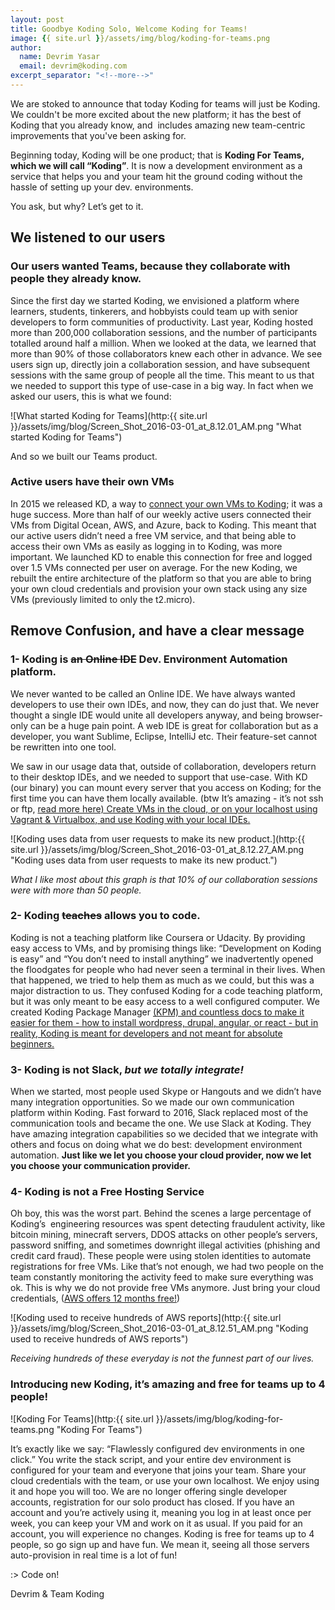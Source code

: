 ```yaml
---
layout: post
title: Goodbye Koding Solo, Welcome Koding for Teams!
image: {{ site.url }}/assets/img/blog/koding-for-teams.png
author:
  name: Devrim Yasar
  email: devrim@koding.com
excerpt_separator: "<!--more-->"
---
```


We are stoked to announce that today Koding for teams will just be Koding. We couldn't be more excited about the new platform; it has the best of Koding that you already know, and  includes amazing new team-centric improvements that you've been asking for.

<!--more-->

Beginning today, Koding will be one product; that is **Koding For Teams, which we will call “Koding”**. It is now a development environment as a service that helps you and your team hit the ground coding without the hassle of setting up your dev. environments.

You ask, but why? Let’s get to it.

## We listened to our users

### Our users wanted Teams, because they collaborate with people they already know.

Since the first day we started Koding, we envisioned a platform where learners, students, tinkerers, and hobbyists could team up with senior developers to form communities of productivity. Last year, Koding hosted more than 200,000 collaboration sessions, and the number of participants totalled around half a million. When we looked at the data, we learned that more than 90% of those collaborators knew each other in advance. We see users sign up, directly join a collaboration session, and have subsequent sessions with the same group of people all the time. This meant to us that we needed to support this type of use-case in a big way. In fact when we asked our users, this is what we found:

![What started Koding for Teams](http:{{ site.url }}/assets/img/blog/Screen_Shot_2016-03-01_at_8.12.01_AM.png "What started Koding for Teams")

And so we built our Teams product.

### Active users have their own VMs

In 2015 we released KD, a way to [connect your own VMs to Koding](http://www.koding.com/docs/connect-your-machine); it was a huge success. More than half of our weekly active users connected their VMs from Digital Ocean, AWS, and Azure, back to Koding. This meant that our active users didn’t need a free VM service, and that being able to access their own VMs as easily as logging in to Koding, was more important. We launched KD to enable this connection for free and logged over 1.5 VMs connected per user on average. For the new Koding, we rebuilt the entire architecture of the platform so that you are able to bring your own cloud credentials and provision your own stack using any size VMs (previously limited to only the t2.micro).

## Remove Confusion, and have a clear message

### 1- Koding is ~~an Online IDE~~ Dev. Environment Automation platform.

We never wanted to be called an Online IDE. We have always wanted developers to use their own IDEs, and now, they can do just that. We never thought a single IDE would unite all developers anyway, and being browser-only can be a huge pain point. A web IDE is great for collaboration but as a developer, you want Sublime, Eclipse, IntelliJ etc. Their feature-set cannot be rewritten into one tool.

We saw in our usage data that, outside of collaboration, developers return to their desktop IDEs, and we needed to support that use-case. With KD (our binary) you can mount every server that you access on Koding; for the first time you can have them locally available. (btw It’s amazing - it’s not ssh or ftp, [read more here) Create VMs in the cloud, or on your localhost using Vagrant & Virtualbox, and use Koding with your local IDEs.](http://www.koding.com/docs/connect-your-machine)

![Koding uses data from user requests to make its new product.](http:{{ site.url }}/assets/img/blog/Screen_Shot_2016-03-01_at_8.12.27_AM.png "Koding uses data from user requests to make its new product.")

_What I like most about this graph is that 10% of our collaboration sessions were with more than 50 people._

### 2- Koding ~~teaches~~ allows you to code.

Koding is not a teaching platform like Coursera or Udacity. By providing easy access to VMs, and by promising things like: “Development on Koding is easy” and “You don’t need to install anything” we inadvertently opened the floodgates for people who had never seen a terminal in their lives. When that happened, we tried to help them as much as we could, but this was a major distraction to us. They confused Koding for a code teaching platform, but it was only meant to be easy access to a well configured computer. We created Koding Package Manager [(KPM) and countless docs to make it easier for them - how to install wordpress, drupal, angular, or react - but in reality, Koding is meant for developers and not meant for absolute beginners.](https://www.koding.com/docs/getting-started-kpm)

### 3- Koding is not Slack, _but we totally integrate!_

When we started, most people used Skype or Hangouts and we didn’t have many integration opportunities. So we made our own communication platform within Koding. Fast forward to 2016, Slack replaced most of the communication tools and became the one. We use Slack at Koding. They have amazing integration capabilities so we decided that we integrate with others and focus on doing what we do best: development environment automation. **Just like we let you choose your cloud provider, now we let you choose your communication provider.**

### 4- Koding is not a Free Hosting Service

Oh boy, this was the worst part. Behind the scenes a large percentage of Koding’s  engineering resources was spent detecting fraudulent activity, like bitcoin mining, minecraft servers, DDOS attacks on other people’s servers, password sniffing, and sometimes downright illegal activities (phishing and credit card fraud). These people were using stolen identities to automate registrations for free VMs. Like that’s not enough, we had two people on the team constantly monitoring the activity feed to make sure everything was ok. This is why we do not provide free VMs anymore. Just bring your cloud credentials, ([AWS offers 12 months free!](https://aws.amazon.com/free/))

![Koding used to receive hundreds of AWS reports](http:{{ site.url }}/assets/img/blog/Screen_Shot_2016-03-01_at_8.12.51_AM.png "Koding used to receive hundreds of AWS reports")

_Receiving hundreds of these everyday is not the funnest part of our lives._

### Introducing new Koding, it’s amazing and free for teams up to 4 people!

![Koding For Teams](http:{{ site.url }}/assets/img/blog/koding-for-teams.png "Koding For Teams")

It’s exactly like we say: “Flawlessly configured dev environments in one click.” You write the stack script, and your entire dev environment is configured for your team and everyone that joins your team. Share your cloud credentials with the team, or use your own localhost. We enjoy using it and hope you will too. We are no longer offering single developer accounts, registration for our solo product has closed. If you have an account and you’re actively using it, meaning you log in at least once per week, you can keep your VM and work on it as usual. If you paid for an account, you will experience no changes. Koding is free for teams up to 4 people, so go sign up and have fun. We mean it, seeing all those servers auto-provision in real time is a lot of fun!

:> Code on!

Devrim & Team Koding
